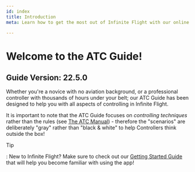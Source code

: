 ```yaml
---
id: index
title: Introduction
meta: Learn how to get the most out of Infinite Flight with our online documentation.

---
```


# Welcome to the ATC Guide!



## Guide Version: 22.5.0



Whether you're a novice with no aviation background, or a professional controller with thousands of hours under your belt; our ATC Guide has been designed to help you with all aspects of controlling in Infinite Flight. 



It is important to note that the ATC Guide focuses on *controlling techniques* rather than the rules (see [The ATC Manual](/guide/atc-manual)) - therefore the "scenarios" are deliberately "gray" rather than "black & white" to help Controllers think outside the box!



Tip

: New to Infinite Flight? Make sure to check out our [Getting Started Guide](/guide/getting-started-guide#welcome-to-the-getting-started-guide!) that will help you become familiar with using the app!